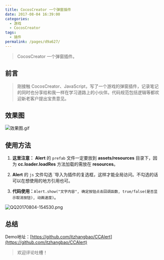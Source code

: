 ```yaml
---
title: CocosCreator 一个弹窗插件
date: 2017-08-04 16:39:00
categories: 
  - 游戏
  - CocosCreator
tags: 
  - 插件
permalink: /pages/d9a627/
---
```


> CocosCreator 一个弹窗插件。

## 前言

> 刚接触 CocosCreator、JavaScript，写了一个游戏的弹窗插件，记录笔记的同时也分享给和我一样在学习道路上的小伙伴。代码规范包括逻辑等都欢迎新老客户提出宝贵意见。

## 效果图

![效果图.gif](https://static.zhmbo.cn/img/strip-20200903005521792.gif)

<!-- more -->

## 使用方法

1. **这里注意：** **Alert** 的 `prefab` 文件一定要放到 **assets/resources** 目录下，因为 **cc.loader.loadRes** 方法加载的需放在 **resources**。

2. **Alert** 的 `js` 文件勾选 `导入为插件的复选框，这样才能全局访问。不勾选的话可以在想使用的地方引用也可。

3. **代码使用：**`Alert.show("文字内容", 确定按钮点击回调函数, true/false(是否显示取消按钮), 动画速度)`。

![QQ20170804-154530.png](https://static.zhmbo.cn/img/600.png)

## 总结

Demo地址：[https://github.com/itzhangbao/CCAlert](https://github.com/itzhangbao/CCAlert)

> 欢迎评论吐槽！
